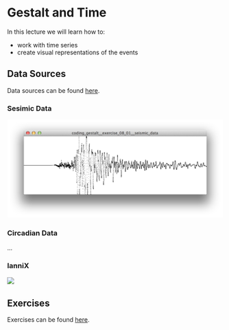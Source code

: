 # Gestalt and Time

In this lecture we will learn how to:

* work with time series
* create visual representations of the events
  
## Data Sources

Data sources can be found [here](../data/readme.md).

### Sesimic Data

![](exercises/coding_gestalt__exercise_08_01__seismic_data.jpg)

### Circadian Data

...

### IanniX

![](http://www.iannix.org/wp-content/uploads/2011/10/324373_343853132304762_2016969661_o-505x318.jpg)

## Exercises

Exercises can be found [here](exercises).











